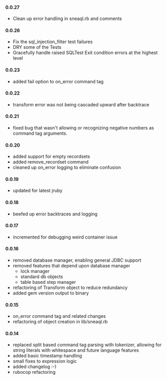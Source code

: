 #### 0.0.27

* Clean up error handling in sneaql.rb and comments

#### 0.0.26

* Fix the sql\_injection\_filter test failures
* DRY some of the Tests
* Gracefully handle raised SQLTest Exit condition errors at the highest level

#### 0.0.23

* added fail option to on_error command tag

#### 0.0.22

* transform error was not being cascaded upward after backtrace

#### 0.0.21

* fixed bug that wasn't allowing or recognizing negative numbers as command tag arguments.

#### 0.0.20

* added support for empty recordsets
* added remove_recordset command
* cleaned up on_error logging to eliminate confusion

#### 0.0.19

* updated for latest jruby

#### 0.0.18

* beefed up error backtraces and logging

#### 0.0.17

* incremented for debugging weird container issue

#### 0.0.16

* removed database manager, enabling general JDBC support
* removed features that depend upon database manager
  * lock manager
  * standard db objects
  * table based step manager
* refactoring of Transform object to reduce redundancy
* added gem version output to binary

#### 0.0.15

* on_error command tag and related changes
* refactoring of object creation in lib/sneaql.rb


#### 0.0.14

* replaced split based command tag parsing with tokenizer, allowing for string literals with whitespace and future language features
* added basic timestamp handling
* small fixes to expression logic
* added changelog :-)
* rubocop refactoring
